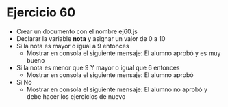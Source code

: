 # Ejercicio 60

- Crear un documento con el nombre ej60.js
- Declarar la variable **nota** y asignar un valor de 0 a 10
- Si la nota es mayor o igual a 9 entonces
  - Mostrar en consola el siguiente mensaje: El alumno aprobó y es muy bueno
- Si la nota es menor que 9 Y mayor o igual que 6 entonces
  - Mostrar en consola el siguiente mensaje: El alumno aprobó
- Si No
  - Mostrar en consola el siguiente mensaje: El alumno no aprobó y debe hacer los ejercicios de nuevo
